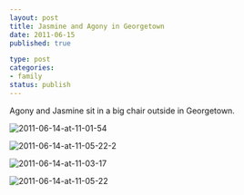 ```yaml
--- 
layout: post
title: Jasmine and Agony in Georgetown
date: 2011-06-15
published: true

type: post
categories: 
- family
status: publish
---
```

Agony and Jasmine sit in a big chair outside in Georgetown.

![2011-06-14-at-11-01-54](http://media.eick.us/2011/06/2011-06-14-at-11.01.54.jpg)

![2011-06-14-at-11-05-22-2](http://media.eick.us/2011/06/2011-06-14-at-11.05.221.jpg)

![2011-06-14-at-11-03-17](http://media.eick.us/2011/06/2011-06-14-at-11.03.17.jpg)

![2011-06-14-at-11-05-22](http://media.eick.us/2011/06/2011-06-14-at-11.05.22.jpg)